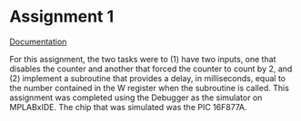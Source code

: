 # Assignment 1
[Documentation](ECE251_Assignment1.pdf)

For this assignment, the two tasks were to (1) have two inputs, one that disables the counter and
another that forced the counter to count by 2, and (2) implement a subroutine that provides a
delay, in milliseconds, equal to the number contained in the W register when the subroutine is
called. This assignment was completed using the Debugger as the simulator on MPLABxIDE. The
chip that was simulated was the PIC 16F877A.